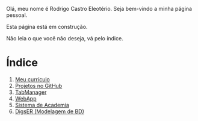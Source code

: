 Olá, meu nome é Rodrigo Castro Eleotério. Seja bem-vindo a minha página pessoal.

Esta página está em construção.

Não leia o que você não deseja, vá pelo índice.

# Índice

1. [Meu currículo](./Curriculo/index.md)
2. [Projetos no GitHub](https://github.com/rodrigoce)
3. [TabManager](./TabManager/index.md)
4. [WebApp]()
5. [Sistema de Academia]()
6. [DigsER (Modelagem de BD)]()
